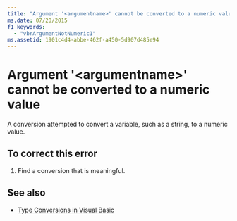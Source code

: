 ```yaml
---
title: "Argument '<argumentname>' cannot be converted to a numeric value"
ms.date: 07/20/2015
f1_keywords: 
  - "vbrArgumentNotNumeric1"
ms.assetid: 1901c4d4-abbe-462f-a450-5d907d485e94
---
```

# Argument '\<argumentname>' cannot be converted to a numeric value
A conversion attempted to convert a variable, such as a string, to a numeric value.  
  
## To correct this error  
  
1.  Find a conversion that is meaningful.  
  
## See also
- [Type Conversions in Visual Basic](../../visual-basic/programming-guide/language-features/data-types/type-conversions.md)
